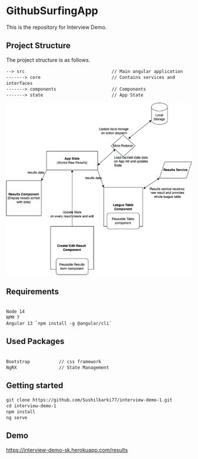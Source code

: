 # GithubSurfingApp

This is the repository for Interview Demo.

## Project Structure


The project structure is as follows.

```
--> src                                 // Main angular application
-------> core                           // Contains services and interfaces
-------> components                     // Components
-------> state                          // App State
```

![image info](./src/assets/architecture.jpg)


## Requirements
```

Node 14
NPM 7
Angular 13 `npm install -g @angular/cli`

```

## Used Packages
```

Bootstrap           // css framework
NgRX                // State Management
```


## Getting started

```
git clone https://github.com/Sushilkarki77/interview-demo-1.git
cd interview-demo-1
npm install
ng serve
```

## Demo
https://interview-demo-sk.herokuapp.com/results